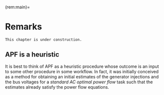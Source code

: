 (rem:main)=
# Remarks

```{caution}
This chapter is under construction.
```

## APF is a heuristic

It is best to think of APF as a heuristic procedure whose outcome is an input to some other procedure in some workflow.
In fact, it was initially conceived as a method for obtaining an initial estimates of the generator injections and the bus voltages
for a *standard AC optimal power flow* task such that the estimates already satisfy the power flow equations.
